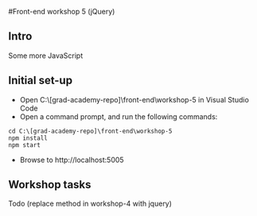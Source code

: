 #Front-end workshop 5 (jQuery)
## Intro
Some more JavaScript
## Initial set-up
* Open C:\\[grad-academy-repo]\front-end\workshop-5 in Visual Studio Code  
* Open a command prompt, and run the following commands:
```
cd C:\[grad-academy-repo]\front-end\workshop-5
npm install
npm start
```
* Browse to http://localhost:5005

## Workshop tasks
Todo (replace method in workshop-4 with jquery)